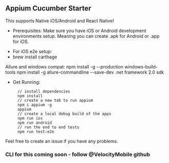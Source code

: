 ## Appium Cucumber Starter
This supports Native iOS/Android and React Native!

* Prerequisites:
 Make sure you have iOS or Android development environments setup. Meaning you can create .apk for Android or .app for iOS.
 - For iOS e2e setup:
  - brew install carthage
  
  Allure and windows compat:
  npm install -g --production windows-build-tools
  npm install -g allure-commandline --save-dev
  .net framework 2.0 sdk
  
* Get Running:
  ```
    // install dependencies
    npm install
    // create a new tab to run appium
    npm i appium -g
    appium
    // create a local debug build of the apps
    npm run ios
    npm run android
    // run the end to end tests
    npm run test:e2e
  ```
Feel free to create an issue if you have any problems.

### CLI for this coming soon - follow @VelocityMobile github

